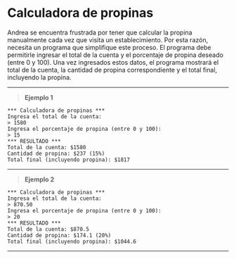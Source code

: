 ﻿# Calculadora de propinas

Andrea se encuentra frustrada por tener que calcular la propina manualmente cada vez que visita un establecimiento. 
Por esta razón, necesita un programa que simplifique este proceso. El programa debe permitirle ingresar el total 
de la cuenta y el porcentaje de propina deseado (entre 0 y 100). Una vez ingresados estos datos, el programa mostrará 
el total de la cuenta, la cantidad de propina correspondiente y el total final, incluyendo la propina.

---

> **Ejemplo 1**

```
*** Calculadora de propinas ***
Ingresa el total de la cuenta:
> 1580
Ingresa el porcentaje de propina (entre 0 y 100):
> 15
*** RESULTADO ***
Total de la cuenta: $1580
Cantidad de propina: $237 (15%)
Total final (incluyendo propina): $1817
```

---

> **Ejemplo 2**

```
*** Calculadora de propinas ***
Ingresa el total de la cuenta:
> 870.50
Ingresa el porcentaje de propina (entre 0 y 100):
> 20
*** RESULTADO ***
Total de la cuenta: $870.5
Cantidad de propina: $174.1 (20%)
Total final (incluyendo propina): $1044.6
```

---
